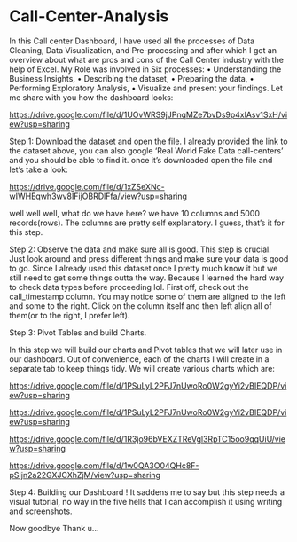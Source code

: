 # Call-Center-Analysis
In this Call center Dashboard, I have used all the processes of Data Cleaning, Data Visualization, and Pre-processing and after which I got an overview about what are pros and cons of the Call Center industry with the help of Excel. My Role was involved in Six processes: • Understanding the Business Insights, • Describing the dataset, • Preparing the data, • Performing Exploratory Analysis, • Visualize and present your findings.
Let me share with you how the dashboard looks:

https://drive.google.com/file/d/1UOvWRS9jJPnqMZe7bvDs9p4xlAsv1SxH/view?usp=sharing


Step 1: Download the dataset and open the file.
I already provided the link to the dataset above, you can also google ‘Real World Fake Data call-centers’ and you should be able to find it. once it’s downloaded open the file and let’s take a look:

https://drive.google.com/file/d/1xZSeXNc-wIWHEqwh3wv8IFijOBRDlFfa/view?usp=sharing


well well well, what do we have here? we have 10 columns and 5000 records(rows). The columns are pretty self explanatory. I guess, that’s it for this step.

Step 2: Observe the data and make sure all is good.
This step is crucial. Just look around and press different things and make sure your data is good to go. Since I already used this dataset once I pretty much know it but we still need to get some things outta the way. Because I learned the hard way to check data types before proceeding lol. First off, check out the call_timestamp column. You may notice some of them are aligned to the left and some to the right. Click on the column itself and then left align all of them(or to the right, I prefer left).



Step 3: Pivot Tables and build Charts.

In this step we will build our charts and Pivot tables that we will later use in our dashboard. Out of convenience, each of the charts I will create in a separate tab to keep things tidy. We will create various charts which are:

https://drive.google.com/file/d/1PSuLyL2PFJ7nUwoRo0W2gyYi2vBIEQDP/view?usp=sharing

https://drive.google.com/file/d/1PSuLyL2PFJ7nUwoRo0W2gyYi2vBIEQDP/view?usp=sharing

https://drive.google.com/file/d/1R3jo96bVEXZTReVgl3RpTC15oo9qqUiU/view?usp=sharing

https://drive.google.com/file/d/1w0QA3O04QHc8F-pSIjn2a22GXJCXhZjM/view?usp=sharing

Step 4: Building our Dashboard !
It saddens me to say but this step needs a visual tutorial, no way in the five hells that I can accomplish it using writing and screenshots. 

Now goodbye Thank u...
